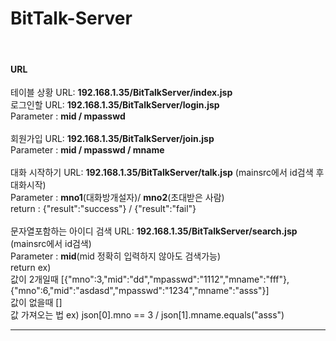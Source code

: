 # BitTalk-Server
<br>
<h4>URL</h4>
테이블 상황 URL: <b>192.168.1.35/BitTalkServer/index.jsp</b><br> 
로그인할 URL: <b>192.168.1.35/BitTalkServer/login.jsp</b><br>
Parameter : <b>mid / mpasswd</b><br>
<br>
회원가입 URL: <b>192.168.1.35/BitTalkServer/join.jsp</b><br>
Parameter : <b>mid / mpasswd / mname</b><br>
<br>
대화 시작하기 URL: <b>192.168.1.35/BitTalkServer/talk.jsp</b> (mainsrc에서 id검색 후 대화시작)<br>
Parameter : <b>mno1</b>(대화방개설자)/ <b>mno2</b>(초대받은 사람)<br>
return : {"result":"success"} / {"result":"fail"}<br>
<br>
문자열포함하는 아이디 검색 URL: <b>192.168.1.35/BitTalkServer/search.jsp</b> (mainsrc에서 id검색)<br>
Parameter : <b>mid</b>(mid 정확히 입력하지 않아도 검색가능)<br>
return ex) <br>
값이 2개일때 [{"mno":3,"mid":"dd","mpasswd":"1112","mname":"fff"},{"mno":6,"mid":"asdasd","mpasswd":"1234","mname":"asss"}]<br>
값이 없을때 []<br>
값 가져오는 법 ex) json[0].mno == 3 / json[1].mname.equals("asss")
<hr>

